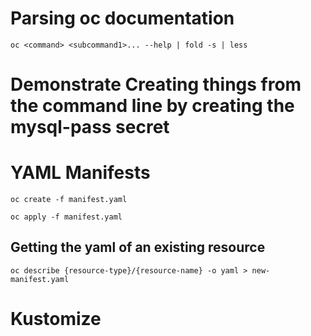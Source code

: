 # Parsing oc documentation
`oc <command> <subcommand1>... --help | fold -s | less`
<!-- show multiple iterations (oc create, then oc create secret) -->
<!-- show searching by keywords, mention learning to work with less -->

# Demonstrate Creating things from the command line by creating the mysql-pass secret

# YAML Manifests
`oc create -f manifest.yaml`
<!-- create new resource -->
`oc apply -f manifest.yaml`
<!-- edit yaml file on prev resource and apply -->

## Getting the yaml of an existing resource
`oc describe {resource-type}/{resource-name} -o yaml > new-manifest.yaml`

# Kustomize